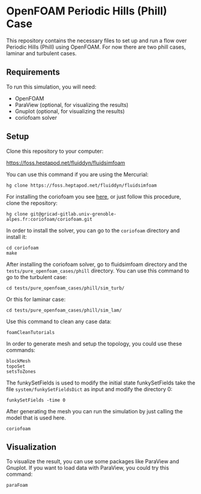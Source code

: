 # OpenFOAM Periodic Hills (Phill) Case

This repository contains the necessary files to set up and run a flow over Periodic Hills (Phill) using OpenFOAM. For now there are two phill cases, laminar and turbulent cases.

## Requirements

To run this simulation, you will need:

- OpenFOAM
- ParaView (optional, for visualizing the results)
- Gnuplot (optional, for visualizing the results)
- coriofoam solver

## Setup

Clone this repository to your computer:

https://foss.heptapod.net/fluiddyn/fluidsimfoam

You can use this command if you are using the Mercurial:

```
hg clone https://foss.heptapod.net/fluiddyn/fluidsimfoam
```

For installing the coriofoam you see [here](https://gricad-gitlab.univ-grenoble-alpes.fr/coriofoam/coriofoam), or just follow this procedure, clone the repository:
```
hg clone git@gricad-gitlab.univ-grenoble-alpes.fr:coriofoam/coriofoam.git
```
In order to install the solver, you can go to the `coriofoam` directory and install it:
```
cd coriofoam
make
```
After installing the coriofoam solver, go to fluidsimfoam directory and the `tests/pure_openfoam_cases/phill` directory. You can use this command to go to the turbulent case:

```
cd tests/pure_openfoam_cases/phill/sim_turb/
```
Or this for laminar case:
```
cd tests/pure_openfoam_cases/phill/sim_lam/
```
Use this command to clean any case data:

```
foamCleanTutorials
```

In order to generate mesh and setup the topology, you could use these commands:

```
blockMesh
topoSet
setsToZones
```
The funkySetFields is used to modify the initial state funkySetFields take the file `system/funkySetFieldsDict` as input and modify the directory 0:
```
funkySetFields -time 0
```

After generating the mesh you can run the simulation by just calling the model that is used here.

```
coriofoam
```


## Visualization

To visualize the result, you can use some packages like ParaView and Gnuplot. If you want to load data with ParaView, you could try this command:

```
paraFoam
```
